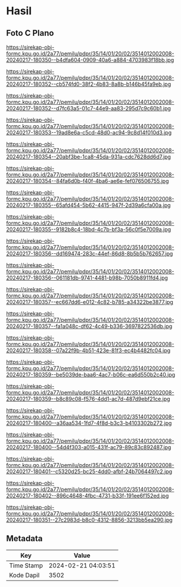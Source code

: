 # Hasil

## Foto C Plano

https://sirekap-obj-formc.kpu.go.id/2a77/pemilu/pdpr/35/14/01/20/02/3514012002008-20240217-180350--b4dfa604-0909-40a6-a884-4703983f18bb.jpg

https://sirekap-obj-formc.kpu.go.id/2a77/pemilu/pdpr/35/14/01/20/02/3514012002008-20240217-180352--cb574fd0-38f2-4b83-8a8b-b146b45fa9eb.jpg

https://sirekap-obj-formc.kpu.go.id/2a77/pemilu/pdpr/35/14/01/20/02/3514012002008-20240217-180352--d7fc63a5-01c7-44e9-aa83-295d7c9c60b1.jpg

https://sirekap-obj-formc.kpu.go.id/2a77/pemilu/pdpr/35/14/01/20/02/3514012002008-20240217-180353--19ad8e6a-c5cd-48d0-ac94-9c8d14f010d3.jpg

https://sirekap-obj-formc.kpu.go.id/2a77/pemilu/pdpr/35/14/01/20/02/3514012002008-20240217-180354--20abf3be-1ca8-45da-931a-cdc7628dd6d7.jpg

https://sirekap-obj-formc.kpu.go.id/2a77/pemilu/pdpr/35/14/01/20/02/3514012002008-20240217-180354--84fa6d0b-f40f-4ba6-ae6e-fef076506755.jpg

https://sirekap-obj-formc.kpu.go.id/2a77/pemilu/pdpr/35/14/01/20/02/3514012002008-20240217-180355--65afd454-5b62-4415-947f-2d39a6cfa00a.jpg

https://sirekap-obj-formc.kpu.go.id/2a77/pemilu/pdpr/35/14/01/20/02/3514012002008-20240217-180355--9182b8c4-18bd-4c7b-bf3a-56c0f5e7009a.jpg

https://sirekap-obj-formc.kpu.go.id/2a77/pemilu/pdpr/35/14/01/20/02/3514012002008-20240217-180356--dd169474-283c-44ef-86d8-8b5b5b762657.jpg

https://sirekap-obj-formc.kpu.go.id/2a77/pemilu/pdpr/35/14/01/20/02/3514012002008-20240217-180356--061181db-9741-4481-b98b-7050b8911fd4.jpg

https://sirekap-obj-formc.kpu.go.id/2a77/pemilu/pdpr/35/14/01/20/02/3514012002008-20240217-180357--ec667dd6-e012-4c82-b785-a34322be3877.jpg

https://sirekap-obj-formc.kpu.go.id/2a77/pemilu/pdpr/35/14/01/20/02/3514012002008-20240217-180357--fa1a048c-df62-4c49-b336-3697822536db.jpg

https://sirekap-obj-formc.kpu.go.id/2a77/pemilu/pdpr/35/14/01/20/02/3514012002008-20240217-180358--07a22f9b-4b51-423e-81f3-ec4b4482fc04.jpg

https://sirekap-obj-formc.kpu.go.id/2a77/pemilu/pdpr/35/14/01/20/02/3514012002008-20240217-180359--be5039de-baa6-4ac7-b06c-ea6d550b2c40.jpg

https://sirekap-obj-formc.kpu.go.id/2a77/pemilu/pdpr/35/14/01/20/02/3514012002008-20240217-180359--b8c89c08-f576-4dd1-ac7d-487d9ebf21ce.jpg

https://sirekap-obj-formc.kpu.go.id/2a77/pemilu/pdpr/35/14/01/20/02/3514012002008-20240217-180400--a36aa534-1fd7-4f8d-b3c3-b4103302b272.jpg

https://sirekap-obj-formc.kpu.go.id/2a77/pemilu/pdpr/35/14/01/20/02/3514012002008-20240217-180400--54d4f303-a015-431f-ac79-89c83c892487.jpg

https://sirekap-obj-formc.kpu.go.id/2a77/pemilu/pdpr/35/14/01/20/02/3514012002008-20240217-180401--c5320d25-bc25-4dd0-afbf-24b7064497c2.jpg

https://sirekap-obj-formc.kpu.go.id/2a77/pemilu/pdpr/35/14/01/20/02/3514012002008-20240217-180402--896c4648-4fbc-4731-b33f-191ee6f152ed.jpg

https://sirekap-obj-formc.kpu.go.id/2a77/pemilu/pdpr/35/14/01/20/02/3514012002008-20240217-180351--27c2983d-b8c0-4312-8856-3213bb5ea290.jpg


## Metadata

| Key        | Value               |
| ---------- | ------------------- |
| Time Stamp | 2024-02-21 04:03:51 |
| Kode Dapil | 3502                |



